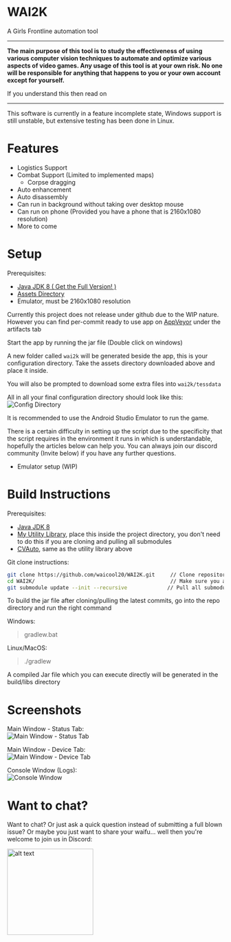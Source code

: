 # WAI2K

A Girls Frontline automation tool

---
**The main purpose of this tool is to study the effectiveness of using various computer vision techniques 
to automate and optimize various aspects of video games. Any usage of this tool is at your own risk. 
No one will be responsible for anything that happens to you or your own account except for yourself.**

If you understand this then read on

---

This software is currently in a feature incomplete state, Windows support is still unstable, but 
extensive testing has been done in Linux. 

# Features

- Logistics Support
- Combat Support (Limited to implemented maps)
  - Corpse dragging
- Auto enhancement
- Auto disassembly
- Can run in background without taking over desktop mouse
- Can run on phone (Provided you have a phone that is 2160x1080 resolution)
- More to come

# Setup

Prerequisites:

* [Java JDK 8 ( Get the Full Version! )](https://bell-sw.com/pages/java-8u252/)
* [Assets Directory](https://github.com/waicool20/WAI2K/tree/master/assets)
* Emulator, must be 2160x1080 resolution

Currently this project does not release under github due to the WIP nature. However you can find per-commit
ready to use app on [AppVeyor](https://ci.appveyor.com/project/waicool20/wai2k) under the artifacts tab

Start the app by running the jar file (Double click on windows)

A new folder called `wai2k` will be generated beside the app, this is your configuration directory.
Take the assets directory downloaded above and place it inside.

You will also be prompted to download some extra files into `wai2k/tessdata`

All in all your final configuration directory should look like this:  
![Config Directory](screenshots/config-dir.png?raw=true)

It is recommended to use the Android Studio Emulator to run the game.

There is a certain difficulty in setting up the script due to the specificity that the script requires in the environment it runs in
which is understandable, hopefully the articles below can help you.
You can always join our discord community (Invite below) if you have any further questions.

- Emulator setup (WIP)

# Build Instructions

Prerequisites: 

* [Java JDK 8](http://www.oracle.com/technetwork/java/javase/downloads/jdk8-downloads-2133151.html)
* [My Utility Library](https://github.com/waicool20/waicoolUtils), place this inside the project directory, you don't need to do this if you are cloning and pulling all submodules
* [CVAuto](https://github.com/waicool20/CVAuto), same as the utility library above

Git clone instructions: 

```bash
git clone https://github.com/waicool20/WAI2K.git     // Clone repository, replace with ssh url if you prefer that  
cd WAI2K/                                            // Make sure you are in the WAI2K directory
git submodule update --init --recursive             // Pull all submodules, this includes the utility library and cvauto
```

To build the jar file after cloning/pulling the latest commits, go into the repo directory and run the right command

Windows:

> gradlew.bat

Linux/MacOS:

> ./gradlew

A compiled Jar file which you can execute directly will be generated in the build/libs directory

# Screenshots

Main Window - Status Tab:  
![Main Window - Status Tab](screenshots/main-status.png?raw=true)

Main Window - Device Tab:  
![Main Window - Device Tab](screenshots/main-device.png?raw=true)

Console Window (Logs):  
![Console Window](screenshots/console.png?raw=true)

# Want to chat?

Want to chat? Or just ask a quick question instead of submitting a full blown issue? Or maybe you just want to share your waifu...
well then you're welcome to join us in Discord:
 
[<img src="https://discordapp.com/assets/fc0b01fe10a0b8c602fb0106d8189d9b.png" alt="alt text" width="200px">](https://discord.gg/2tt5Der)



